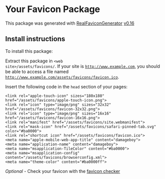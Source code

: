 # Your Favicon Package

This package was generated with [RealFaviconGenerator](https://realfavicongenerator.net/) [v0.16](https://realfavicongenerator.net/change_log#v0.16)

## Install instructions

To install this package:

Extract this package in <code>&lt;web site&gt;/assets/favicons/</code>. If your site is <code>http://www.example.com</code>, you should be able to access a file named <code>http://www.example.com/assets/favicons/favicon.ico</code>.

Insert the following code in the `head` section of your pages:

    <link rel="apple-touch-icon" sizes="180x180" href="/assets/favicons/apple-touch-icon.png">
    <link rel="icon" type="image/png" sizes="32x32" href="/assets/favicons/favicon-32x32.png">
    <link rel="icon" type="image/png" sizes="16x16" href="/assets/favicons/favicon-16x16.png">
    <link rel="manifest" href="/assets/favicons/site.webmanifest">
    <link rel="mask-icon" href="/assets/favicons/safari-pinned-tab.svg" color="#ba0000">
    <link rel="shortcut icon" href="/assets/favicons/favicon.ico">
    <meta name="apple-mobile-web-app-title" content="damageboy">
    <meta name="application-name" content="damageboy">
    <meta name="msapplication-TileColor" content="#ba0000">
    <meta name="msapplication-config" content="/assets/favicons/browserconfig.xml">
    <meta name="theme-color" content="#ba0000ff">

*Optional* - Check your favicon with the [favicon checker](https://realfavicongenerator.net/favicon_checker)